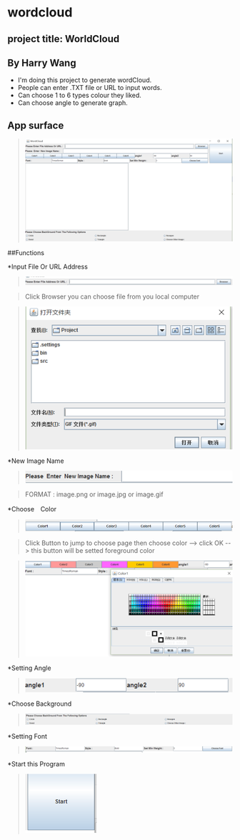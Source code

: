 # wordcloud

## project title: WorldCloud
 By Harry Wang 
 ----------------------------
 
* I'm doing this project to generate wordCloud.
* People can enter .TXT file or URL to input words.
* Can choose 1 to 6 types colour they liked.
* Can choose angle to generate graph.

## App surface 

>![image](https://github.com/G00330443/wordcloud/blob/master/Images/%E6%8D%95%E8%8E%B7.PNG)

##Functions

*Input File Or URL Address

>![image](https://github.com/G00330443/wordcloud/blob/master/Images/URL%20and%20file.PNG)

> Click Browser you can choose file from you local computer 

>![image](https://github.com/G00330443/wordcloud/blob/master/Images/browser.PNG)

*New Image Name

>![image](https://github.com/G00330443/wordcloud/blob/master/Images/new%20IMageName.PNG)

>FORMAT : image.png or image.jpg or image.gif

*Choose　Color

>![image](https://github.com/G00330443/wordcloud/blob/master/Images/Colour%20Choose.PNG)

>Click Button to jump to choose page then choose color --> click OK --> this button will be setted foreground color

>![image](https://github.com/G00330443/wordcloud/blob/master/Images/colour.PNG)


*Setting Angle

>![image](https://github.com/G00330443/wordcloud/blob/master/Images/angleSetting.PNG)

*Choose Background

>![image](https://github.com/G00330443/wordcloud/blob/master/Images/backgroungChoose.PNG)

*Setting Font

>![image](https://github.com/G00330443/wordcloud/blob/master/Images/fontSetting.PNG)

*Start this Program

>![image](https://github.com/G00330443/wordcloud/blob/master/Images/start.PNG)

